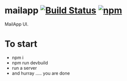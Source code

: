 # mailapp [![Build Status](https://travis-ci.org/jagatjeevan/mailapp.svg?branch=master)](https://travis-ci.org/jagatjeevan/mailapp) [![npm](https://img.shields.io/npm/v/npm.svg?maxAge=2592000)]() 
MailApp UI.
# To start
- npm i
- npm run devbuild
- run a server
- and hurray ..... you are done
